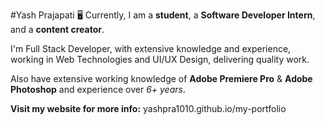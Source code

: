 #Yash Prajapati 🖥️
Currently, I am a **student**, a **Software Developer Intern**, and a **content creator**.

I'm Full Stack Developer, with extensive knowledge and experience, working in Web Technologies and UI/UX Design, delivering quality work.

Also have extensive working knowledge of **Adobe Premiere Pro** & **Adobe Photoshop** and experience over *6+ years*.

**Visit my website for more info:** yashpra1010.github.io/my-portfolio
